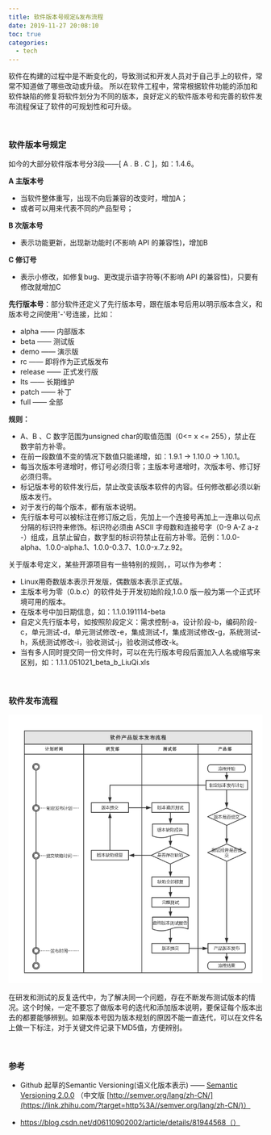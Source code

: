```yaml
---
title: 软件版本号规定&发布流程
date: 2019-11-27 20:08:10
toc: true
categories:
  - tech
---
```


软件在构建的过程中是不断变化的，导致测试和开发人员对于自己手上的软件，常常不知道做了哪些改动或升级。
所以在软件工程中，常常根据软件功能的添加和软件缺陷的修复将软件划分为不同的版本，良好定义的软件版本号和完善的软件发布流程保证了软件的可规划性和可升级。

<!--more-->

<br/>

### 软件版本号规定

如今的大部分软件版本号分3段——[ A . B . C ]，如：1.4.6。

**A 主版本号**

* 当软件整体重写，出现不向后兼容的改变时，增加A；
* 或者可以用来代表不同的产品型号；

**B 次版本号**

* 表示功能更新，出现新功能时(不影响 API 的兼容性)，增加B

**C 修订号**

* 表示小修改，如修复bug、更改提示语字符等(不影响 API 的兼容性)，只要有修改就增加C

**先行版本号**：部分软件还定义了先行版本号，跟在版本号后用以明示版本含义，和版本号之间使用'-'号连接，比如：

- alpha —— 内部版本
- beta —— 测试版
- demo —— 演示版
- rc —— 即将作为正式版发布
- release —— 正式发行版
- lts —— 长期维护
- patch ——  补丁
- full —— 全部


**规则：**

* A、B 、C 数字范围为unsigned char的取值范围（0<= x <= 255），禁止在数字前方补零。
* 在前一段数值不变的情况下数值只能递增，如：1.9.1 -> 1.10.0 -> 1.10.1。
* 每当次版本号递增时，修订号必须归零；主版本号递增时，次版本号、修订好必须归零。
* 标记版本号的软件发行后，禁止改变该版本软件的内容。任何修改都必须以新版本发行。
* 对于发行的每个版本，都有版本说明。
* 先行版本号可以被标注在修订版之后，先加上一个连接号再加上一连串以句点分隔的标识符来修饰。标识符必须由 ASCII 字母数和连接号字（0-9 A-Z a-z -）组成，且禁止留白，数字型的标识符禁止在前方补零。范例：1.0.0-alpha、1.0.0-alpha.1、1.0.0-0.3.7、1.0.0-x.7.z.92。


关于版本号定义，某些开源项目有一些特别的规则，，可以作为参考：

* Linux用奇数版本表示开发版，偶数版本表示正式版。
* 主版本号为零（0.b.c）的软件处于开发初始阶段,1.0.0 版一般为第一个正式环境可用的版本。
* 在版本号中加日期信息，如：1.1.0.191114-beta
* 自定义先行版本号，如按照阶段定义：需求控制-a，设计阶段-b，编码阶段-c，单元测试-d，单元测试修改-e，集成测试-f，集成测试修改-g，系统测试-h，系统测试修改-i，验收测试-j，验收测试修改-k。
* 当有多人同时提交同一份文件时，可以在先行版本号段后面加入人名或缩写来区别，如：1.1.1.051021_beta_b_LiuQi.xls

<br/>

### 软件发布流程

![flow](/images/software_publish/flow.png)

在研发和测试的反复迭代中，为了解决同一个问题，存在不断发布测试版本的情况。这个时候，一定不要忘了做版本号的迭代和添加版本说明，要保证每个版本出去的都要能够辨别。如果版本号因为版本规划的原因不能一直迭代，可以在文件名上做一下标注，对于关键文件记录下MD5值，方便辨别。

<br/>


### 参考

* Github 起草的Semantic Versioning(语义化版本表示) —— [Semantic Versioning 2.0.0](https://link.zhihu.com/?target=http%3A//semver.org/) （中文版 [http://semver.org/lang/zh-CN/](https://link.zhihu.com/?target=http%3A//semver.org/lang/zh-CN/)）

* https://blog.csdn.net/d06110902002/article/details/81944568（）